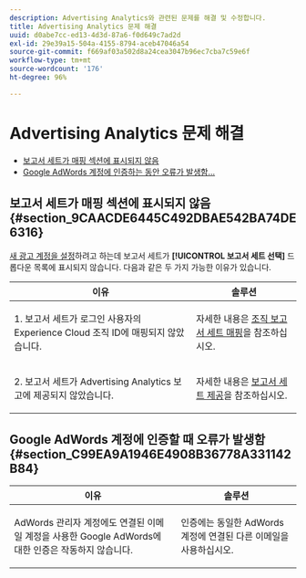 ```yaml
---
description: Advertising Analytics와 관련된 문제를 해결 및 수정합니다.
title: Advertising Analytics 문제 해결
uuid: d0abe7cc-ed13-4d3d-87a6-f0d649c7ad2d
exl-id: 29e39a15-504a-4155-8794-aceb47046a54
source-git-commit: f669af03a502d8a24cea3047b96ec7cba7c59e6f
workflow-type: tm+mt
source-wordcount: '176'
ht-degree: 96%

---
```


# Advertising Analytics 문제 해결

* [보고서 세트가 매핑 섹션에 표시되지 않음](/help/integrate/c-advertising-analytics/c-adanalytics-workflow/aa-troubleshooting.md#section_9CAACDE6445C492DBAE542BA74DE6316)
* [Google AdWords 계정에 인증하는 동안 오류가 발생함...](/help/integrate/c-advertising-analytics/c-adanalytics-workflow/aa-troubleshooting.md#section_C99EA9A1946E4908B36778A331142B84)

## 보고서 세트가 매핑 섹션에 표시되지 않음 {#section_9CAACDE6445C492DBAE542BA74DE6316}

[새 광고 계정을 설정](/help/integrate/c-advertising-analytics/c-adanalytics-workflow/aa-create-ad-account.md)하려고 하는데 보고서 세트가 **[!UICONTROL 보고서 세트 선택]** 드롭다운 목록에 표시되지 않습니다. 다음과 같은 두 가지 가능한 이유가 있습니다.

<table id="table_271D7E817B4C44818717A47C3223E592"> 
 <thead> 
  <tr> 
   <th colname="col1" class="entry"> 이유 </th> 
   <th colname="col2" class="entry"> 솔루션 </th> 
  </tr>
 </thead>
 <tbody> 
  <tr> 
   <td colname="col1"> <p>1. 보고서 세트가 로그인 사용자의 Experience Cloud 조직 ID에 매핑되지 않았습니다. </p> </td> 
   <td colname="col2"> <p>자세한 내용은 <a href="https://experienceleague.adobe.com/docs/core-services/interface/about-core-services/report-suite-mapping.html"  >조직 보고서 세트 매핑</a>을 참조하십시오. </p> </td> 
  </tr> 
  <tr> 
   <td colname="col1"> <p>2. 보고서 세트가 Advertising Analytics 보고에 제공되지 않았습니다. </p> </td> 
   <td colname="col2"> <p>자세한 내용은 <a href="/help/integrate/c-advertising-analytics/c-adanalytics-workflow/aa-provision-rs.md"  >보고서 세트 제공</a>을 참조하십시오. </p> </td> 
  </tr> 
 </tbody> 
</table>

## Google AdWords 계정에 인증할 때 오류가 발생함 {#section_C99EA9A1946E4908B36778A331142B84}

<table id="table_F1C1192BF40C43CE8600B1BB417A7269"> 
 <thead> 
  <tr> 
   <th colname="col1" class="entry"> 이유 </th> 
   <th colname="col2" class="entry"> 솔루션 </th> 
  </tr>
 </thead>
 <tbody> 
  <tr> 
   <td colname="col1"> <p>AdWords 관리자 계정에도 연결된 이메일 계정을 사용한 Google AdWords에 대한 인증은 작동하지 않습니다. </p> </td> 
   <td colname="col2"> <p>인증에는 동일한 AdWords 계정에 연결된 다른 이메일을 사용하십시오. </p> </td> 
  </tr> 
 </tbody> 
</table>
